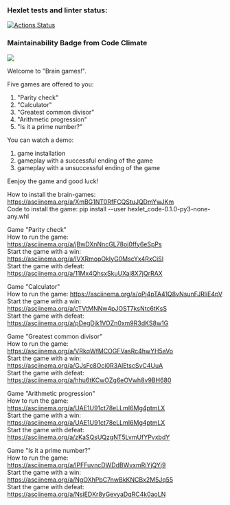 ### Hexlet tests and linter status:
[![Actions Status](https://github.com/serVmik/python-project-49/workflows/hexlet-check/badge.svg)](https://github.com/serVmik/python-project-49/actions)

### Maintainability Badge from Code Climate  
<a href="https://codeclimate.com/github/serVmik/python-project-49/maintainability"><img src="https://api.codeclimate.com/v1/badges/ab152cea8fdf9be54bc5/maintainability" /></a>

Welcome to "Brain games!".

Five games are offered to you:
1) "Parity check"
2) "Calculator"
3) "Greatest common divisor"
4) "Arithmetic progression"
5) "Is it a prime number?"

You can watch a demo:
1) game installation
2) gameplay with a successful ending of the game
3) gameplay with a unsuccessful ending of the game

Eenjoy the game and good luck!

How to install the brain-games: https://asciinema.org/a/XmBG1NT0RfFCQStuJQDmYwJKm  
Code to install the game:
pip install --user hexlet_code-0.1.0-py3-none-any.whl

Game "Parity check"  
How to run the game: https://asciinema.org/a/jBwDXnNncGL78oj0ffy6eSpPs  
Start the game with a win: https://asciinema.org/a/lVXRmopOkIyG0MscYx4RxCiSl  
Start the game with defeat: https://asciinema.org/a/11Mx4QhsxSkuUXai8X7jQrRAX

Game "Calculator"  
How to run the game: https://asciinema.org/a/oPj4pTA41Q8vNsunFJRliE4pV  
Start the game with a win: https://asciinema.org/a/cTVtMNNw4pJOST7ksNtc6tKsS  
Start the game with defeat: https://asciinema.org/a/pDegDjk1VOZn0xm9R3dKS8w1G

Game "Greatest common divisor"  
How to run the game: https://asciinema.org/a/VRkqWfMCOGFVasRc4hwYH5aVo  
Start the game with a win: https://asciinema.org/a/GJsFc8Oci0R3AlEtscSvC4UuA  
Start the game with defeat: https://asciinema.org/a/hhu6tKCwOZg6eOVwh8v9BH680

Game "Arithmetic progression"  
How to run the game: https://asciinema.org/a/UAE1U91ct78eLLmI6Mg4ptmLX  
Start the game with a win: https://asciinema.org/a/UAE1U91ct78eLLmI6Mg4ptmLX  
Start the game with defeat: https://asciinema.org/a/zKaSQsUQzgNT5LvmUfYPvxbdY

Game "Is it a prime number?"  
How to run the game: https://asciinema.org/a/lPFFuvncDWDdBWvxmRiYjQYj9  
Start the game with a win: https://asciinema.org/a/NgOXhPbC7nwBkKNCBx2M5Jq55  
Start the game with defeat: https://asciinema.org/a/NsiEDKr8yGevyaDqRC4k0aoLN
